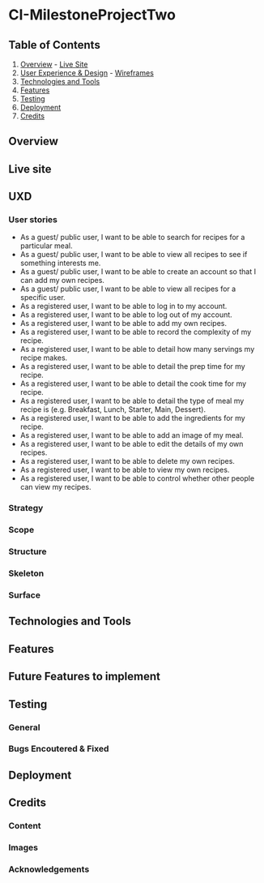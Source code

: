 # CI-MilestoneProjectTwo
## Table of Contents
1. [Overview](#overview)
        - [Live Site](#live-site)
2. [User Experience & Design](#uxd)
        - [Wireframes](#skeleton)
3. [Technologies and Tools](#technologies-and-tools)
4. [Features](#features)
5. [Testing](#testing)
6. [Deployment](#deployment)
7. [Credits](#credits)


## Overview

## Live site

## UXD
### User stories
* As a guest/ public user, I want to be able to search for recipes for a particular meal.
* As a guest/ public user, I want to be able to view all recipes to see if something interests me.
* As a guest/ public user, I want to be able to create an account so that I can add my own recipes.
* As a guest/ public user, I want to be able to view all recipes for a specific user.
* As a registered user, I want to be able to log in to my account.
* As a registered user, I want to be able to log out of my account.
* As a registered user, I want to be able to add my own recipes.
* As a registered user, I want to be able to record the complexity of my recipe.
* As a registered user, I want to be able to detail how many servings my recipe makes.
* As a registered user, I want to be able to detail the prep time for my recipe.
* As a registered user, I want to be able to detail the cook time for my recipe.
* As a registered user, I want to be able to detail the type of meal my recipe is (e.g. Breakfast, Lunch, Starter, Main, Dessert).
* As a registered user, I want to be able to add the ingredients for my recipe.
* As a registered user, I want to be able to add an image of my meal.
* As a registered user, I want to be able to edit the details of my own recipes.
* As a registered user, I want to be able to delete my own recipes.
* As a registered user, I want to be able to view my own recipes.
* As a registered user, I want to be able to control whether other people can view my recipes.



### Strategy
### Scope
### Structure
### Skeleton
### Surface

## Technologies and Tools

## Features

## Future Features to implement

## Testing
### General
### Bugs Encoutered & Fixed

## Deployment

## Credits
### Content
### Images
### Acknowledgements
